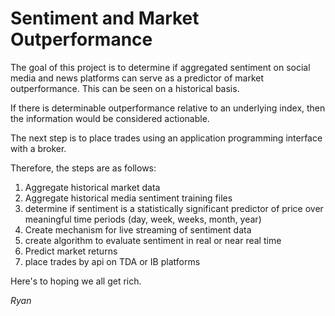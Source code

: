 # Sentiment and Market Outperformance

The goal of this project is to determine if aggregated sentiment on social media and news platforms can serve as a predictor of market outperformance. This can be seen on a historical basis.

If there is determinable outperformance relative to an underlying index, then the information would be considered actionable.

The next step is to place trades using an application programming interface with a broker.

Therefore, the steps are as follows:

1.  Aggregate historical market data
2.  Aggregate historical media sentiment training files
3.  determine if sentiment is a statistically significant predictor of price over meaningful time periods (day, week, weeks, month, year)
4.  Create mechanism for live streaming of sentiment data
5.  create algorithm to evaluate sentiment in real or near real time
6.  Predict market returns
7.  place trades by api on TDA or IB platforms

Here's to hoping we all get rich.

*Ryan*
